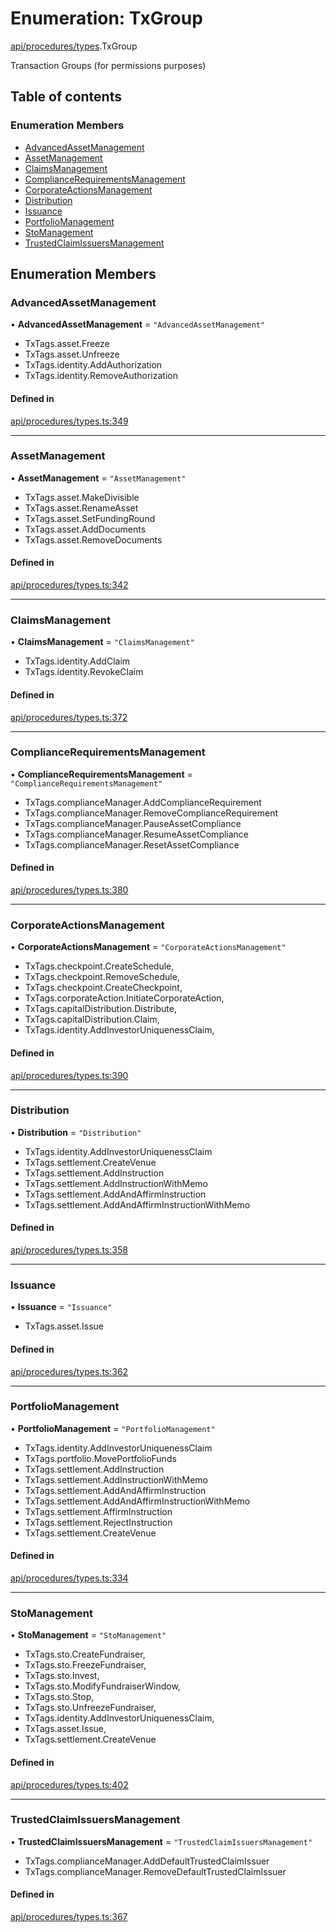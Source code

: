 # Enumeration: TxGroup

[api/procedures/types](../wiki/api.procedures.types).TxGroup

Transaction Groups (for permissions purposes)

## Table of contents

### Enumeration Members

- [AdvancedAssetManagement](../wiki/api.procedures.types.TxGroup#advancedassetmanagement)
- [AssetManagement](../wiki/api.procedures.types.TxGroup#assetmanagement)
- [ClaimsManagement](../wiki/api.procedures.types.TxGroup#claimsmanagement)
- [ComplianceRequirementsManagement](../wiki/api.procedures.types.TxGroup#compliancerequirementsmanagement)
- [CorporateActionsManagement](../wiki/api.procedures.types.TxGroup#corporateactionsmanagement)
- [Distribution](../wiki/api.procedures.types.TxGroup#distribution)
- [Issuance](../wiki/api.procedures.types.TxGroup#issuance)
- [PortfolioManagement](../wiki/api.procedures.types.TxGroup#portfoliomanagement)
- [StoManagement](../wiki/api.procedures.types.TxGroup#stomanagement)
- [TrustedClaimIssuersManagement](../wiki/api.procedures.types.TxGroup#trustedclaimissuersmanagement)

## Enumeration Members

### AdvancedAssetManagement

• **AdvancedAssetManagement** = ``"AdvancedAssetManagement"``

- TxTags.asset.Freeze
- TxTags.asset.Unfreeze
- TxTags.identity.AddAuthorization
- TxTags.identity.RemoveAuthorization

#### Defined in

[api/procedures/types.ts:349](https://github.com/PolymeshAssociation/polymesh-sdk/blob/8a9e72221/src/api/procedures/types.ts#L349)

___

### AssetManagement

• **AssetManagement** = ``"AssetManagement"``

- TxTags.asset.MakeDivisible
- TxTags.asset.RenameAsset
- TxTags.asset.SetFundingRound
- TxTags.asset.AddDocuments
- TxTags.asset.RemoveDocuments

#### Defined in

[api/procedures/types.ts:342](https://github.com/PolymeshAssociation/polymesh-sdk/blob/8a9e72221/src/api/procedures/types.ts#L342)

___

### ClaimsManagement

• **ClaimsManagement** = ``"ClaimsManagement"``

- TxTags.identity.AddClaim
- TxTags.identity.RevokeClaim

#### Defined in

[api/procedures/types.ts:372](https://github.com/PolymeshAssociation/polymesh-sdk/blob/8a9e72221/src/api/procedures/types.ts#L372)

___

### ComplianceRequirementsManagement

• **ComplianceRequirementsManagement** = ``"ComplianceRequirementsManagement"``

- TxTags.complianceManager.AddComplianceRequirement
- TxTags.complianceManager.RemoveComplianceRequirement
- TxTags.complianceManager.PauseAssetCompliance
- TxTags.complianceManager.ResumeAssetCompliance
- TxTags.complianceManager.ResetAssetCompliance

#### Defined in

[api/procedures/types.ts:380](https://github.com/PolymeshAssociation/polymesh-sdk/blob/8a9e72221/src/api/procedures/types.ts#L380)

___

### CorporateActionsManagement

• **CorporateActionsManagement** = ``"CorporateActionsManagement"``

- TxTags.checkpoint.CreateSchedule,
- TxTags.checkpoint.RemoveSchedule,
- TxTags.checkpoint.CreateCheckpoint,
- TxTags.corporateAction.InitiateCorporateAction,
- TxTags.capitalDistribution.Distribute,
- TxTags.capitalDistribution.Claim,
- TxTags.identity.AddInvestorUniquenessClaim,

#### Defined in

[api/procedures/types.ts:390](https://github.com/PolymeshAssociation/polymesh-sdk/blob/8a9e72221/src/api/procedures/types.ts#L390)

___

### Distribution

• **Distribution** = ``"Distribution"``

- TxTags.identity.AddInvestorUniquenessClaim
- TxTags.settlement.CreateVenue
- TxTags.settlement.AddInstruction
- TxTags.settlement.AddInstructionWithMemo
- TxTags.settlement.AddAndAffirmInstruction
- TxTags.settlement.AddAndAffirmInstructionWithMemo

#### Defined in

[api/procedures/types.ts:358](https://github.com/PolymeshAssociation/polymesh-sdk/blob/8a9e72221/src/api/procedures/types.ts#L358)

___

### Issuance

• **Issuance** = ``"Issuance"``

- TxTags.asset.Issue

#### Defined in

[api/procedures/types.ts:362](https://github.com/PolymeshAssociation/polymesh-sdk/blob/8a9e72221/src/api/procedures/types.ts#L362)

___

### PortfolioManagement

• **PortfolioManagement** = ``"PortfolioManagement"``

- TxTags.identity.AddInvestorUniquenessClaim
- TxTags.portfolio.MovePortfolioFunds
- TxTags.settlement.AddInstruction
- TxTags.settlement.AddInstructionWithMemo
- TxTags.settlement.AddAndAffirmInstruction
- TxTags.settlement.AddAndAffirmInstructionWithMemo
- TxTags.settlement.AffirmInstruction
- TxTags.settlement.RejectInstruction
- TxTags.settlement.CreateVenue

#### Defined in

[api/procedures/types.ts:334](https://github.com/PolymeshAssociation/polymesh-sdk/blob/8a9e72221/src/api/procedures/types.ts#L334)

___

### StoManagement

• **StoManagement** = ``"StoManagement"``

- TxTags.sto.CreateFundraiser,
- TxTags.sto.FreezeFundraiser,
- TxTags.sto.Invest,
- TxTags.sto.ModifyFundraiserWindow,
- TxTags.sto.Stop,
- TxTags.sto.UnfreezeFundraiser,
- TxTags.identity.AddInvestorUniquenessClaim,
- TxTags.asset.Issue,
- TxTags.settlement.CreateVenue

#### Defined in

[api/procedures/types.ts:402](https://github.com/PolymeshAssociation/polymesh-sdk/blob/8a9e72221/src/api/procedures/types.ts#L402)

___

### TrustedClaimIssuersManagement

• **TrustedClaimIssuersManagement** = ``"TrustedClaimIssuersManagement"``

- TxTags.complianceManager.AddDefaultTrustedClaimIssuer
- TxTags.complianceManager.RemoveDefaultTrustedClaimIssuer

#### Defined in

[api/procedures/types.ts:367](https://github.com/PolymeshAssociation/polymesh-sdk/blob/8a9e72221/src/api/procedures/types.ts#L367)
